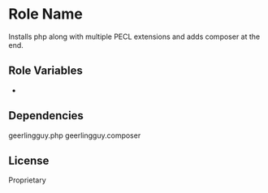 Role Name
=========

Installs php along with multiple PECL extensions and adds composer at the end.

Role Variables
--------------

-

Dependencies
------------

geerlingguy.php
geerlingguy.composer

License
-------

Proprietary
